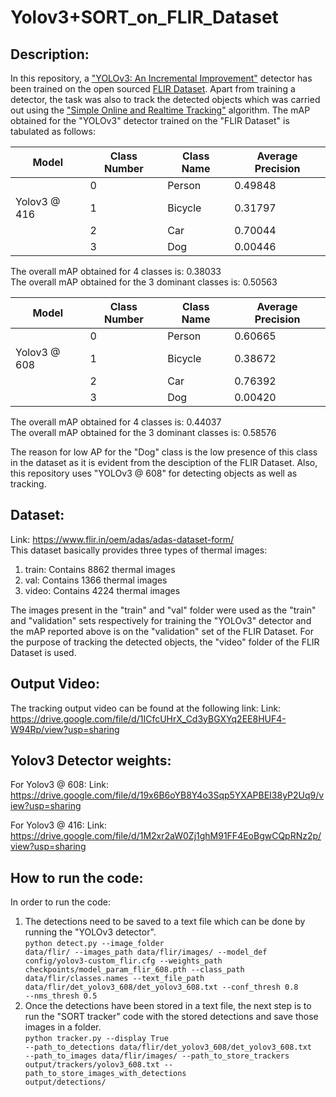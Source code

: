 # Yolov3+SORT_on_FLIR_Dataset

## Description:
In this repository, a <a href = "https://pjreddie.com/media/files/papers/YOLOv3.pdf">"YOLOv3: An Incremental Improvement"</a> detector has been trained on the open sourced <a href = "https://www.flir.in/oem/adas/adas-dataset-form/">FLIR Dataset</a>. Apart from training a detector, the task was also to track the detected objects which was carried out using the <a href = "https://arxiv.org/pdf/1602.00763.pdf">"Simple Online and Realtime Tracking"</a> algorithm.
The mAP obtained for the "YOLOv3" detector trained on the "FLIR Dataset" is tabulated as follows:

|Model | Class Number | Class Name | Average Precision|
|------|--------------|------------|------------------|
||0|Person|0.49848|
|Yolov3 @ 416|1|Bicycle|0.31797|
||2|Car|0.70044|
||3|Dog|0.00446|

The overall mAP obtained for 4 classes is: 0.38033 <br>
The overall mAP obtained for the 3 dominant classes is: 0.50563 <br>

|Model | Class Number | Class Name | Average Precision|
|------|--------------|------------|------------------|
||0|Person|0.60665|
|Yolov3 @ 608|1|Bicycle|0.38672|
||2|Car|0.76392|
||3|Dog|0.00420|

The overall mAP obtained for 4 classes is: 0.44037 <br>
The overall mAP obtained for the 3 dominant classes is: 0.58576 <br>

The reason for low AP for the "Dog" class is the low presence of this class in the dataset as it is evident from the desciption of the FLIR Dataset. Also, this repository uses "YOLOv3 @ 608" for detecting objects as well as tracking.

## Dataset:
Link: https://www.flir.in/oem/adas/adas-dataset-form/ <br>
This dataset basically provides three types of thermal images: <br>
1) train: Contains 8862 thermal images <br>
2) val: Contains 1366 thermal images <br> 
3) video: Contains 4224 thermal images <br>

The images present in the "train" and "val" folder were used as the "train" and "validation" sets respectively for training the "YOLOv3" detector and the mAP reported above is on the "validation" set of the FLIR Dataset. For the purpose of tracking the detected objects, the "video" folder of the FLIR Dataset is used.

## Output Video:
The tracking output video can be found at the following link:
Link: https://drive.google.com/file/d/1ICfcUHrX_Cd3yBGXYq2EE8HUF4-W94Rp/view?usp=sharing

## Yolov3 Detector weights:
For Yolov3 @ 608:
Link: https://drive.google.com/file/d/19x6B6oYB8Y4o3Sqp5YXAPBEI38yP2Uq9/view?usp=sharing

For Yolov3 @ 416:
Link: https://drive.google.com/file/d/1M2xr2aW0Zj1ghM91FF4EoBgwCQpRNz2p/view?usp=sharing

## How to run the code:

In order to run the code:

1) The detections need to be saved to a text file which can be done by running the "YOLOv3 detector".<br>
<code>python detect.py --image_folder data/flir/ --images_path data/flir/images/ --model_def config/yolov3-custom_flir.cfg --weights_path checkpoints/model_param_flir_608.pth --class_path data/flir/classes.names --text_file_path data/flir/det_yolov3_608/det_yolov3_608.txt --conf_thresh 0.8 --nms_thresh 0.5</code> <br>
2) Once the detections have been stored in a text file, the next step is to run the "SORT tracker" code with the stored detections and save those images in a folder.<br>
<code>python tracker.py --display True --path_to_detections data/flir/det_yolov3_608/det_yolov3_608.txt --path_to_images data/flir/images/ --path_to_store_trackers output/trackers/yolov3_608.txt --path_to_store_images_with_detections output/detections/</code>

